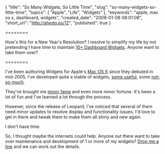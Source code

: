 {
  "title": "So Many Widgets, So Little Time",
  "slug": "so-many-widgets-so-little-time",
  "topics": [
    "Apple",
    "Life",
    "Widgets"
  ],
  "keywords": "apple, mac os x, dashboard, widgets",
  "created_date": "2008-01-08 08:01:08",
  "short_url": "http://ahedg.es/12",
  "published": true
}

========

How's this for a New Year's Resolution? I resolve to simplify my life by not pretending I have time to maintain <a href="http://andrew.hedges.name/widgets/">10+ Dashboard Widgets</a>. Anyone want to take them over?

========

<p class="outdent">I've been authoring Widgets for Apple's <a href="http://www.apple.com/macosx/">Mac OS X</a> since they debuted in mid-2005. I've developed quite a stable of widgets, <a href="/widgets/#makeapass">some useful</a>, some <a href="/widgets/#myresolution">not-so-much</a>.</p>
<p>They've brought me <a href="http://www.widgetshow.com/?p=121">minor fame</a> and even more minor fortune. It's been a lot of fun and I've learned a lot through the process.</p>
<p>However, since the release of Leopard, I've noticed that several of them need minor updates to resolve display and functionality issues. I'd love to get in there and tweak them to make them all shiny and new again.</p>
<p>I don't have time.</p>
<p>So, I thought maybe the internets could help. Anyone out there want to take over maintenance and development of 1 or more of my widgets? <a href="mailto:andrew(at)hedges(dot)name" onclick="this.href=this.href.replace('(at)', '@').replace('(dot)', '.');">Drop me a line</a> and we can work out the details.</p>
